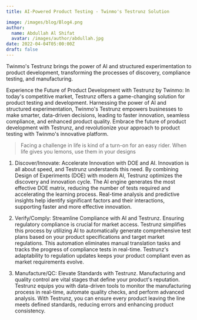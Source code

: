 ```yaml
---
title: AI-Powered Product Testing - Twinmo's Testrunz Solution

image: /images/blog/Blog4.png
author:
  name: Abdullah Al Shifat
  avatar: /images/author/abdullah.jpg
date: 2022-04-04T05:00:00Z
draft: false
---
```



Twinmo's Testrunz brings the power of AI and structured experimentation to product development, transforming the processes of discovery, compliance testing, and manufacturing.

Experience the Future of Product Development with Testrunz by Twinmo: In today's competitive market, Testrunz offers a game-changing solution for product testing and development. Harnessing the power of AI and structured experimentation, Twinmo's Testrunz empowers businesses to make smarter, data-driven decisions, leading to faster innovation, seamless compliance, and enhanced product quality. Embrace the future of product development with Testrunz, and revolutionize your approach to product testing with Twinmo's innovative platform.

<Blockquote name="!Alexender Smith">
  Facing a challenge in life is kind of a turn-on for an easy rider. When life gives you lemons, use them in your designs
</Blockquote>

1. Discover/Innovate: Accelerate Innovation with DOE and AI. Innovation is all about speed, and Testrunz understands this need. By combining Design of Experiments (DOE) with modern AI, Testrunz optimizes the discovery and innovation cycle. The AI engine generates the most effective DOE matrix, reducing the number of tests required and accelerating the learning process. Real-time analysis and predictive insights help identify significant factors and their interactions, supporting faster and more effective innovation.

2. Verify/Comply: Streamline Compliance with AI and Testrunz. Ensuring regulatory compliance is crucial for market access. Testrunz simplifies this process by utilizing AI to automatically generate comprehensive test plans based on your product specifications and target market regulations. This automation eliminates manual translation tasks and tracks the progress of compliance tests in real-time. Testrunz's adaptability to regulation updates keeps your product compliant even as market requirements evolve.

3. Manufacture/QC: Elevate Standards with Testrunz. Manufacturing and quality control are vital stages that define your product's reputation. Testrunz equips you with data-driven tools to monitor the manufacturing process in real-time, automate quality checks, and perform advanced analysis. With Testrunz, you can ensure every product leaving the line meets defined standards, reducing errors and enhancing product consistency.
